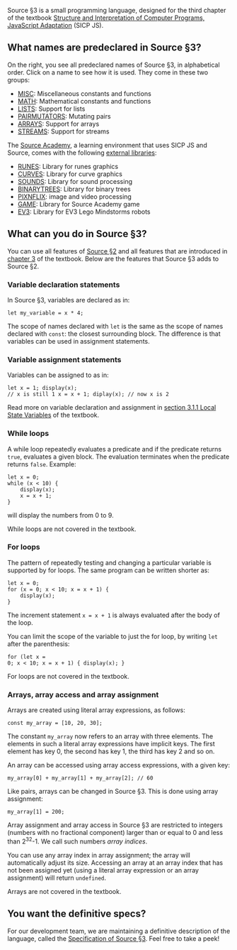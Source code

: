 Source §3 is a small programming language, designed for the third chapter
of the textbook
<a href="https://sicp.comp.nus.edu.sg">Structure and Interpretation
of Computer Programs, JavaScript Adaptation</a> (SICP JS). 

## What names are predeclared in Source §3?

On the right, you see all predeclared names of Source §3, in alphabetical
order. Click on a name to see how it is used. They come in these two groups:
  <ul>
    <li>
      <a href="../MISC/index.html">MISC</a>: Miscellaneous constants and functions
    </li>
    <li>
      <a href="../MATH/index.html">MATH</a>: Mathematical constants and functions
    </li>
    <li>
      <a href="../LISTS/index.html">LISTS</a>: Support for lists
    </li>
    <li>
      <a href="../PAIRMUTATORS/index.html">PAIRMUTATORS</a>: Mutating pairs
    </li>
    <li>
      <a href="../ARRAYS/index.html">ARRAYS</a>: Support for arrays
    </li>
    <li>
      <a href="../STREAMS/index.html">STREAMS</a>: Support for streams
    </li>
  </ul>

The <a href="https://sourceacademy.nus.edu.sg">Source Academy</a>,
a learning environment that uses SICP JS and Source, comes with the following 
<a href="../External libraries/">external libraries</a>:
  <ul>
    <li>
      <a href="../RUNES/index.html">RUNES</a>: Library for runes graphics
    </li>
    <li>
      <a href="../CURVES/index.html">CURVES</a>: Library for curve graphics
    </li>
    <li>
      <a href="../SOUNDS/index.html">SOUNDS</a>: Library for sound processing
    </li>
    <li>
      <a href="../BINARYTREES/index.html">BINARYTREES</a>: Library for binary trees
    </li>
    <li>
    <a href="../PIXNFLIX/index.html">PIXNFLIX</a>: image and video processing
    </li>
    <li>
      <a href="../GAME/index.html">GAME</a>: Library for Source Academy game
    </li>
    <li>
      <a href="../EV3/index.html">EV3</a>: Library for EV3 Lego Mindstorms robots
    </li>
  </ul>

## What can you do in Source §3?

You can use all features of
<a href="../source_2/">Source §2</a> and all
features that are introduced in
<a href="https://sicp.comp.nus.edu.sg/chapters/47">chapter 3</a> of the
textbook.
Below are the features that Source §3 adds to Source §2.


### Variable declaration statements

In Source §3, variables are declared as in:

<CODE>let my_variable = x * 4;</CODE>

The scope of names declared with `let` is the
same as
the scope of names declared with `const`: the closest
surrounding block. The difference is that variables
can be used in assignment statements.

### Variable assignment statements

Variables can be assigned to as in: <PRE><CODE>let x = 1;
display(x); // x is still 1
x = x + 1;
diplay(x);  // now x is 2</CODE></PRE>
Read more on variable declaration and assignment in
<a href="https://sicp.comp.nus.edu.sg/chapters/49">section 3.1.1 Local State Variables</a>
of the textbook.

### While loops

A while loop repeatedly evaluates a predicate and if the predicate returns `true`,
evaluates a given block. The evaluation terminates when the predicate returns `false`.
Example:

<PRE><CODE>let x = 0;
while (x &lt; 10) {
    display(x);
    x = x + 1;
}</CODE></PRE>

will display the numbers from 0 to 9.

While loops are not covered in the textbook.

### For loops

The pattern of repeatedly testing and changing a particular variable is
supported by for loops. The same program can be written shorter as:

<PRE><CODE>let x = 0;
for (x = 0; x &lt; 10; x = x + 1) {
    display(x);
}</CODE></PRE>
The increment statement <CODE>x = x + 1</CODE> is always
evaluated after the body of the loop.

You can limit the scope of the variable to just the for loop, by writing
`let` after the parenthesis: <PRE><CODE>for (let x = 0; x &lt; 10; x = x + 1) {
    display(x);
}</CODE></PRE>
For loops are not covered in the textbook.

### Arrays, array access and array assignment

Arrays are created using literal array expressions, as follows:

<CODE>const my_array = [10, 20, 30];</CODE>

The constant `my_array` now refers to an array with three elements.
The elements in such a literal array expressions have implicit
keys. The first element has key 0, the second has key 1, the third
has key 2 and so on.

An array can be accessed using array access expressions, with
a given key:

<CODE>my_array[0] + my_array[1] + my_array[2]; // 60</CODE>

Like pairs, arrays can be changed in Source §3. This is done
using array assignment:

<CODE>my_array[1] = 200;</CODE>

Array assignment and array access in Source §3 are restricted
to integers (numbers with no fractional component) larger than or
equal to 0 and less than 2<SUP>32</SUP>-1. We call such numbers <EM>array indices</EM>.

You can use any array index in array assignment; the array will
automatically adjust its size. Accessing an array at an array
index that has not been assigned yet (using a literal array
expression or an array assignment) will return `undefined`.

Arrays are not covered in the textbook.

## You want the definitive specs?

For our development team, we are maintaining a definitive description
of the language, called the
<a href="../source_3.pdf">Specification of Source §3</a>. Feel free to
take a peek!


